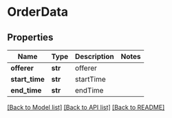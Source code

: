 # OrderData

## Properties
Name | Type | Description | Notes
------------ | ------------- | ------------- | -------------
**offerer** | **str** | offerer | 
**start_time** | **str** | startTime | 
**end_time** | **str** | endTime | 

[[Back to Model list]](../README.md#documentation-for-models) [[Back to API list]](../README.md#documentation-for-api-endpoints) [[Back to README]](../README.md)

